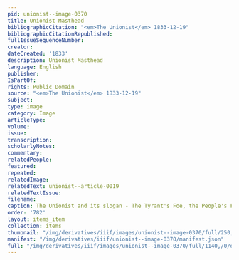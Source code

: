 ```yaml
---
pid: unionist--image-0370
title: Unionist Masthead
bibliographicCitation: "<em>The Unionist</em> 1833-12-19"
bibliographicCitationRepublished: 
fullIssueSequenceNumber: 
creator: 
dateCreated: '1833'
description: Unionist Masthead
language: English
publisher: 
IsPartOf: 
rights: Public Domain
source: "<em>The Unionist</em> 1833-12-19"
subject: 
type: image
category: Image
articleType: 
volume: 
issue: 
transcription: 
scholarlyNotes: 
commentary: 
relatedPeople: 
featured: 
repeated: 
relatedImage: 
relatedText: unionist--article-0019
relatedTextIssue: 
filename: 
caption: The Unionist and its slogan - The Tyrant's Foe, the People's Friend
order: '782'
layout: items_item
collection: items
thumbnail: "/img/derivatives/iiif/images/unionist--image-0370/full/250,/0/default.jpg"
manifest: "/img/derivatives/iiif/unionist--image-0370/manifest.json"
full: "/img/derivatives/iiif/images/unionist--image-0370/full/1140,/0/default.jpg"
---
```

